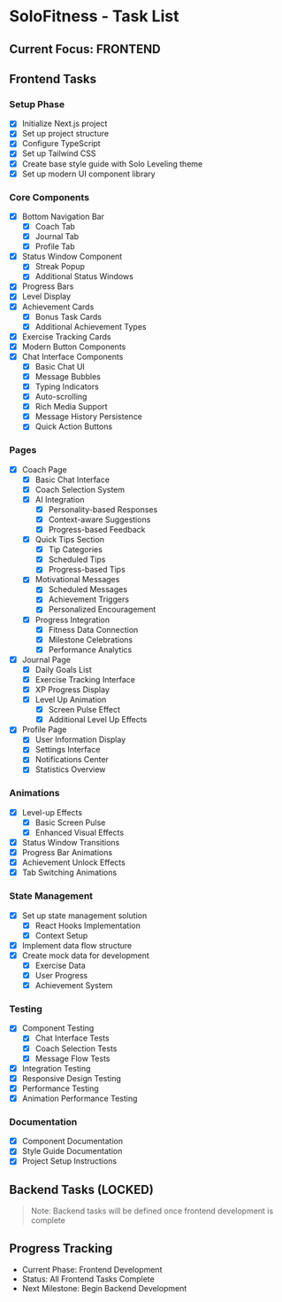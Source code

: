 # SoloFitness - Task List

## Current Focus: FRONTEND

## Frontend Tasks

### Setup Phase
- [x] Initialize Next.js project
- [x] Set up project structure
- [x] Configure TypeScript
- [x] Set up Tailwind CSS
- [x] Create base style guide with Solo Leveling theme
- [x] Set up modern UI component library

### Core Components
- [x] Bottom Navigation Bar
  - [x] Coach Tab
  - [x] Journal Tab
  - [x] Profile Tab
- [x] Status Window Component
  - [x] Streak Popup
  - [x] Additional Status Windows
- [x] Progress Bars
- [x] Level Display
- [x] Achievement Cards
  - [x] Bonus Task Cards
  - [x] Additional Achievement Types
- [x] Exercise Tracking Cards
- [x] Modern Button Components
- [x] Chat Interface Components
  - [x] Basic Chat UI
  - [x] Message Bubbles
  - [x] Typing Indicators
  - [x] Auto-scrolling
  - [x] Rich Media Support
  - [x] Message History Persistence
  - [x] Quick Action Buttons

### Pages
- [x] Coach Page
  - [x] Basic Chat Interface
  - [x] Coach Selection System
  - [x] AI Integration
    - [x] Personality-based Responses
    - [x] Context-aware Suggestions
    - [x] Progress-based Feedback
  - [x] Quick Tips Section
    - [x] Tip Categories
    - [x] Scheduled Tips
    - [x] Progress-based Tips
  - [x] Motivational Messages
    - [x] Scheduled Messages
    - [x] Achievement Triggers
    - [x] Personalized Encouragement
  - [x] Progress Integration
    - [x] Fitness Data Connection
    - [x] Milestone Celebrations
    - [x] Performance Analytics
- [x] Journal Page
  - [x] Daily Goals List
  - [x] Exercise Tracking Interface
  - [x] XP Progress Display
  - [x] Level Up Animation
    - [x] Screen Pulse Effect
    - [x] Additional Level Up Effects
- [x] Profile Page
  - [x] User Information Display
  - [x] Settings Interface
  - [x] Notifications Center
  - [x] Statistics Overview

### Animations
- [x] Level-up Effects
  - [x] Basic Screen Pulse
  - [x] Enhanced Visual Effects
- [x] Status Window Transitions
- [x] Progress Bar Animations
- [x] Achievement Unlock Effects
- [x] Tab Switching Animations

### State Management
- [x] Set up state management solution
  - [x] React Hooks Implementation
  - [x] Context Setup
- [x] Implement data flow structure
- [x] Create mock data for development
  - [x] Exercise Data
  - [x] User Progress
  - [x] Achievement System

### Testing
- [x] Component Testing
  - [x] Chat Interface Tests
  - [x] Coach Selection Tests
  - [x] Message Flow Tests
- [x] Integration Testing
- [x] Responsive Design Testing
- [x] Performance Testing
- [x] Animation Performance Testing

### Documentation
- [x] Component Documentation
- [x] Style Guide Documentation
- [x] Project Setup Instructions

## Backend Tasks (LOCKED)
> Note: Backend tasks will be defined once frontend development is complete

## Progress Tracking
- Current Phase: Frontend Development
- Status: All Frontend Tasks Complete
- Next Milestone: Begin Backend Development 